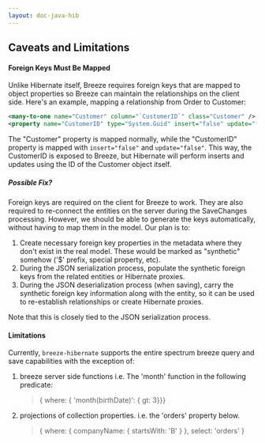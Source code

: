 ```yaml
---
layout: doc-java-hib
---
```


## Caveats and Limitations

#### Foreign Keys Must Be Mapped

Unlike Hibernate itself, Breeze requires foreign keys that are mapped to object properties so Breeze can maintain the relationships on the client side. Here's an example, mapping a relationship from Order to Customer:

```XML
<many-to-one name="Customer" column="`CustomerID`" class="Customer" />
<property name="CustomerID" type="System.Guid" insert="false" update="false" />
```

The "Customer" property is mapped normally, while the "CustomerID" property is mapped with `insert="false"` and `update="false"`. This way, the CustomerID is exposed to Breeze, but Hibernate will perform inserts and updates using the ID of the Customer object itself.

##### Possible Fix?
Foreign keys are required on the client for Breeze to work. They are also required to 
re-connect the entities on the server during the SaveChanges processing.  However, we
should be able to generate the keys automatically, without having to map them in the 
model.  Our plan is to:

1. Create necessary foreign key properties in the metadata where they don't exist in the real model. These would be marked as "synthetic" somehow ('$' prefix, special property, etc).
2. During the JSON serialization process, populate the synthetic foreign keys from the related entities or Hibernate proxies.
3. During the JSON deserialization process (when saving), carry the synthetic foreign key information along with the entity, so it can be used to re-establish relationships or create Hibernate proxies.

Note that this is closely tied to the JSON serialization process.

#### Limitations

Currently, `breeze-hibernate` supports the entire spectrum breeze query and save capabilities with the exception of:

1. breeze server side functions i.e. The 'month' function in the following predicate:  
    > { where: { 'month(birthDate)': { gt: 3}}}

2. projections of collection properties. i.e. the 'orders' property below.
    > { where: { companyName: { startsWith: 'B'  } }, select: 'orders' }
    

